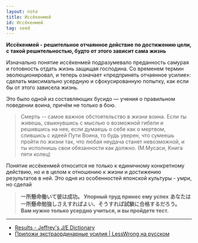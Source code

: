 ```yaml
---
layout: note
title: Иссёкенмей
id: Иссёкенмей
tag: seed
---
```


**Иссёкенмей - решительное отчаянное действие по достижению цели, с такой решительностью, будто от этого зависит сама жизнь**

Изначально понятие иссёкенмей подразумевало преданность самурая и готовность отдать жизнь защищая господина. Со временем термин эволюционировал, и теперь означает «предпринять отчаянное усилие»: сделать максимально усердную и сфокусированную попытку, как если бы от этого зависела жизнь. 

Это было одной из составляющих бусидо — учения о правильном поведении воина, причём не только в бою.  
  
 >Смерть -- самое важное обстоятельство в жизни воина.  Если  ты живешь,  свыкнувшись с мыслью о возможной гибели и решившись на нее, если думаешь о себе как о мертвом, слившись с идеей  Пути Воина,  то  будь  уверен,  что сумеешь пройти по жизни так, что любая неудача  станет  невозможной,  и   ты исполнишь   свои обязанности как должно. (М.Мусаси, Книга пяти колец)

Понятие иссёкенмей относится не только к единичному конкретному действию, но и в целом к отношению к жизни и достижению результатов в ней. Это одня из особенностей японской культуры - умри, но сделай

>**一所懸命働いて彼は成功。
Упорный труд принес ему успех**
>**あなたは一所懸命勉強しさえすればよい、そうすれば試験に合格するだろう。
Вам нужно только усердно учиться, и вы пройдете тест.**



---
- [Results - Jeffrey's J/E Dictionary](http://www.gokanji.com/cgi-bin/j-e/inline/dosearch?sDict=on&H=PS&L=J&T=issho+kenmei&WC=none&FG=r&BG=b&S=26&I=on)
- [Приложи экстраординарные усилия | LessWrong на русском](https://lesswrong.ru/w/%D0%9F%D1%80%D0%B8%D0%BB%D0%BE%D0%B6%D0%B8_%D1%8D%D0%BA%D1%81%D1%82%D1%80%D0%B0%D0%BE%D1%80%D0%B4%D0%B8%D0%BD%D0%B0%D1%80%D0%BD%D1%8B%D0%B5_%D1%83%D1%81%D0%B8%D0%BB%D0%B8%D1%8F)



